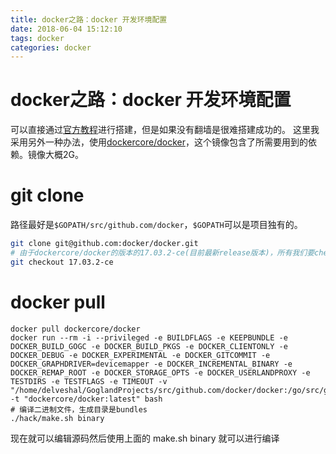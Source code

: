 ```yaml
---
title: docker之路：docker 开发环境配置
date: 2018-06-04 15:12:10
tags: docker
categories: docker
---
```

# docker之路：docker 开发环境配置

可以直接通过[官方教程](https://github.com/moby/moby/blob/master/docs/contributing/set-up-dev-env.md)进行搭建，但是如果没有翻墙是很难搭建成功的。
这里我采用另外一种办法，使用[dockercore/docker](https://hub.docker.com/r/dockercore/docker/)，这个镜像包含了所需要用到的依赖。镜像大概2G。

# git clone
路径最好是`$GOPATH/src/github.com/docker`，`$GOPATH`可以是项目独有的。
``` bash
git clone git@github.com:docker/docker.git
# 由于dockercore/docker的版本的17.03.2-ce(目前最新release版本)，所有我们要checkout一下
git checkout 17.03.2-ce
```

# docker pull
```
docker pull dockercore/docker
docker run --rm -i --privileged -e BUILDFLAGS -e KEEPBUNDLE -e DOCKER_BUILD_GOGC -e DOCKER_BUILD_PKGS -e DOCKER_CLIENTONLY -e DOCKER_DEBUG -e DOCKER_EXPERIMENTAL -e DOCKER_GITCOMMIT -e DOCKER_GRAPHDRIVER=devicemapper -e DOCKER_INCREMENTAL_BINARY -e DOCKER_REMAP_ROOT -e DOCKER_STORAGE_OPTS -e DOCKER_USERLANDPROXY -e TESTDIRS -e TESTFLAGS -e TIMEOUT -v "/home/delveshal/GoglandProjects/src/github.com/docker/docker:/go/src/github.com/docker/docker" -t "dockercore/docker:latest" bash
# 编译二进制文件，生成目录是bundles
./hack/make.sh binary
```
现在就可以编辑源码然后使用上面的 make.sh binary 就可以进行编译
